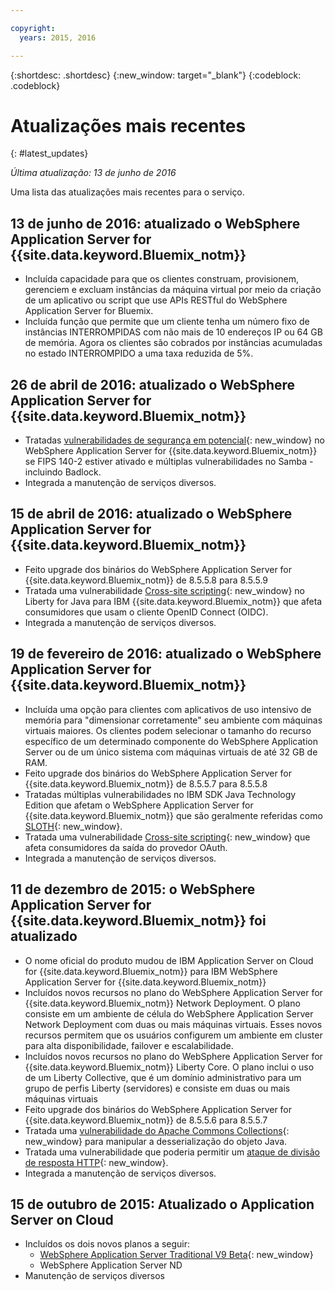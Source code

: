 ```yaml
---

copyright:
  years: 2015, 2016

---
```


{:shortdesc: .shortdesc}
{:new_window: target="_blank"}
{:codeblock: .codeblock}

# Atualizações mais recentes
{: #latest_updates}

*Última atualização: 13 de junho de 2016*

Uma lista das atualizações mais recentes para o serviço.

## 13 de junho de 2016: atualizado o WebSphere Application Server for {{site.data.keyword.Bluemix_notm}}

* Incluída capacidade para que os clientes construam, provisionem, gerenciem e excluam instâncias da máquina virtual por meio da criação de um aplicativo ou script que use APIs RESTful do WebSphere Application Server for Bluemix.
* Incluída função que permite que um cliente tenha um número fixo de instâncias INTERROMPIDAS com não mais de 10 endereços IP ou 64 GB de memória. Agora os clientes são cobrados por instâncias acumuladas no estado INTERROMPIDO a uma taxa reduzida de 5%.

## 26 de abril de 2016: atualizado o WebSphere Application Server for {{site.data.keyword.Bluemix_notm}}

* Tratadas [vulnerabilidades de segurança em potencial](http://www-01.ibm.com/support/docview.wss?uid=swg21982128){: new_window} no WebSphere Application Server for {{site.data.keyword.Bluemix_notm}} se FIPS 140-2 estiver ativado e múltiplas vulnerabilidades no Samba - incluindo Badlock.
* Integrada a manutenção de serviços diversos.

## 15 de abril de 2016: atualizado o WebSphere Application Server for {{site.data.keyword.Bluemix_notm}}

* Feito upgrade dos binários do WebSphere Application Server for {{site.data.keyword.Bluemix_notm}} de 8.5.5.8 para 8.5.5.9
* Tratada uma vulnerabilidade [Cross-site scripting](http://www-01.ibm.com/support/docview.wss?uid=swg21981221){: new_window} no Liberty for Java para IBM {{site.data.keyword.Bluemix_notm}} que afeta consumidores que usam o cliente OpenID Connect (OIDC).
* Integrada a manutenção de serviços diversos.

## 19 de fevereiro de 2016: atualizado o WebSphere Application Server for {{site.data.keyword.Bluemix_notm}}
* Incluída uma opção para clientes com aplicativos de uso intensivo de memória para "dimensionar corretamente" seu ambiente com máquinas virtuais maiores. Os clientes podem selecionar o tamanho do recurso específico de um determinado componente do WebSphere Application Server ou de um único sistema com máquinas virtuais de até 32 GB de RAM.
* Feito upgrade dos binários do WebSphere Application Server for {{site.data.keyword.Bluemix_notm}} de 8.5.5.7 para 8.5.5.8
* Tratadas múltiplas vulnerabilidades no IBM SDK Java Technology Edition que afetam o WebSphere Application Server for {{site.data.keyword.Bluemix_notm}} que são geralmente referidas como [SLOTH](http://www-01.ibm.com/support/docview.wss?uid=swg21977244){: new_window}.
* Tratada uma vulnerabilidade [Cross-site scripting](http://www-01.ibm.com/support/docview.wss?uid=swg21976337){: new_window} que afeta consumidores da saída do provedor OAuth.
* Integrada a manutenção de serviços diversos.

## 11 de dezembro de 2015: o WebSphere Application Server for {{site.data.keyword.Bluemix_notm}} foi atualizado
* O nome oficial do produto mudou de IBM Application Server on Cloud for {{site.data.keyword.Bluemix_notm}} para IBM WebSphere Application Server for
{{site.data.keyword.Bluemix_notm}}
* Incluídos novos recursos no plano do WebSphere Application Server for {{site.data.keyword.Bluemix_notm}} Network Deployment. O plano consiste em um ambiente de célula do WebSphere Application Server Network Deployment com duas ou mais máquinas virtuais. Esses novos recursos permitem que os
usuários configurem um ambiente em cluster para alta disponibilidade, failover e escalabilidade.
* Incluídos novos recursos no plano do WebSphere Application Server for {{site.data.keyword.Bluemix_notm}} Liberty Core. O plano inclui
o uso de um Liberty Collective, que é um domínio administrativo para um grupo de perfis Liberty
(servidores) e consiste em duas ou mais máquinas virtuais
* Feito upgrade dos binários do WebSphere Application Server for {{site.data.keyword.Bluemix_notm}} de 8.5.5.6 para 8.5.5.7
* Tratada uma [vulnerabilidade do Apache Commons Collections](https://www.us-cert.gov/ncas/current-activity/2015/11/13/Apache-Commons-Collections-Java-Library-Vulnerability){: new_window} para manipular a desserialização
do objeto Java.
* Tratada uma vulnerabilidade que poderia permitir um [ataque
de divisão de resposta HTTP](http://www-01.ibm.com/support/docview.wss?uid=swg21972254){: new_window}.
* Integrada a manutenção de serviços diversos.

## 15 de outubro de 2015: Atualizado o Application Server on Cloud
* Incluídos os dois novos planos a seguir:
  * [WebSphere Application Server Traditional V9 Beta](https://www-01.ibm.com/marketing/iwm/iwmdocs/web/cc/earlyprograms/websphere.shtml){: new_window}
  * WebSphere Application Server ND
* Manutenção de serviços diversos
